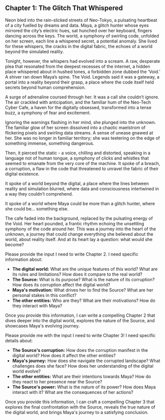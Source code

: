 ## Chapter 1: The Glitch That Whispered

Neon bled into the rain-slicked streets of Neo-Tokyo, a pulsating heartbeat of a city fuelled by dreams and data. Maya, a glitch hunter whose eyes mirrored the city’s electric hues, sat hunched over her keyboard, fingers dancing across the keys. The world, a symphony of swirling code, unfolded on her screen, each line a whispered secret, a potential anomaly. She lived for these whispers, the cracks in the digital fabric, the echoes of a world beyond the simulated reality.

Tonight, however, the whispers had evolved into a scream. A raw, desperate plea that resonated from the deepest recesses of the internet, a hidden place whispered about in hushed tones, a forbidden zone dubbed the ‘Void.’ A shiver ran down Maya’s spine. The Void. Legends said it was a gateway, a portal into a reality beyond their grasp, a place where the code itself held secrets beyond human comprehension.

A surge of adrenaline coursed through her. It was a call she couldn’t ignore.  The air crackled with anticipation, and the familiar hum of the Neo-Tech Cyber Cafe, a haven for the digitally obsessed, transformed into a tense buzz, a symphony of fear and excitement. 

Ignoring the warnings flashing in her mind, she plunged into the unknown. The familiar glow of her screen dissolved into a chaotic maelstrom of flickering pixels and swirling data streams. A sense of unease gnawed at her. She was no longer in familiar territory; she was teetering on the edge of something immense, something dangerous.

Then, it pierced the static - a voice, chilling and distorted, speaking in a language not of human tongue, a symphony of clicks and whistles that seemed to emanate from the very core of the machine. It spoke of a breach, a corruption, a flaw in the code that threatened to unravel the fabric of their digital existence.

It spoke of a world beyond the digital, a place where the lines between reality and simulation blurred, where data and consciousness intertwined in a way they couldn’t comprehend. 

It spoke of a world where Maya could be more than a glitch hunter, where she could be… something else.

The cafe faded into the background, replaced by the pulsating energy of the Void.  Her heart pounded, a frantic rhythm echoing the unsettling symphony of the code around her. This was a journey into the heart of the unknown, a journey that could change everything she believed about the world, about reality itself.  And at its heart lay a question: what would she become? 


Please provide the input I need to write Chapter 2. I need specific information about:

* **The digital world:** What are the unique features of this world? What are its rules and limitations? How does it compare to the real world?
* **The Source:** What is its purpose? What is the nature of its corruption? How does its corruption affect the digital world?
* **Maya's motivation:** What drives her to find the Source? What are her personal stakes in this conflict?
* **The other entities:** Who are they? What are their motivations? How do they interact with Maya?

Once you provide this information, I can write a compelling Chapter 2 that dives deeper into the digital world, explores the nature of the Source, and showcases Maya's evolving journey. 


Please provide me with the input I need to write Chapter 3! I need specific details about:

* **The Source's corruption:** How does the corruption manifest in the digital world? How does it affect the other entities?
* **Maya's journey:** How does she navigate the corrupted landscape? What challenges does she face? How does her understanding of the digital world evolve?
* **The other entities:** What are their intentions towards Maya? How do they react to her presence near the Source?
* **The Source's power:** What is the nature of its power? How does Maya interact with it? What are the consequences of her actions?

Once you provide this information, I can craft a compelling Chapter 3 that explores the final confrontation with the Source, reveals the true nature of the digital world, and brings Maya's journey to a satisfying conclusion. 
